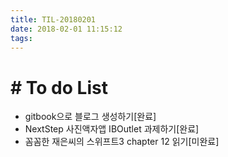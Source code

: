 ```yaml
---
title: TIL-20180201
date: 2018-02-01 11:15:12
tags: 
---
```


# # To do List

- gitbook으로 블로그 생성하기[완료]
- NextStep 사진액자앱 IBOutlet 과제하기[완료]
- 꼼꼼한 재은씨의 스위프트3 chapter 12 읽기[미완료]


